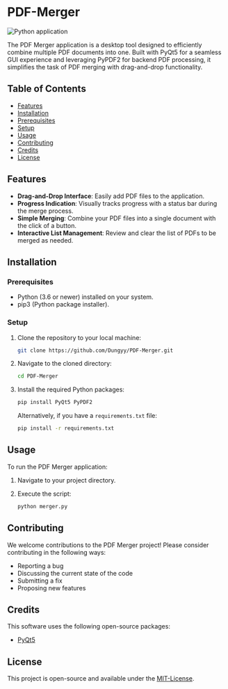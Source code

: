 # PDF-Merger

![Python application](https://img.shields.io/badge/python-application-blue.svg)

The PDF Merger application is a desktop tool designed to efficiently combine multiple PDF documents into one. Built with PyQt5 for a seamless GUI experience and leveraging PyPDF2 for backend PDF processing, it simplifies the task of PDF merging with drag-and-drop functionality.

## Table of Contents

- [Features](#features)
- [Installation](#installation)
- [Prerequisites](#prerequisites)
- [Setup](#setup)
- [Usage](#usage)
- [Contributing](#contributing)
- [Credits](#credits)
- [License](#license)

## Features

- **Drag-and-Drop Interface**: Easily add PDF files to the application.
- **Progress Indication**: Visually tracks progress with a status bar during the merge process.
- **Simple Merging**: Combine your PDF files into a single document with the click of a button.
- **Interactive List Management**: Review and clear the list of PDFs to be merged as needed.

## Installation

### Prerequisites

- Python (3.6 or newer) installed on your system.
- pip3 (Python package installer).

### Setup

1. Clone the repository to your local machine:

    ```bash
    git clone https://github.com/Dungyy/PDF-Merger.git
    ```

2. Navigate to the cloned directory:

    ```bash
    cd PDF-Merger
    ```

3. Install the required Python packages:

    ```bash
    pip install PyQt5 PyPDF2
    ```

    Alternatively, if you have a `requirements.txt` file:

    ```bash
    pip install -r requirements.txt  
    ```

## Usage

To run the PDF Merger application:

1. Navigate to your project directory.
2. Execute the script:

    ```bash
    python merger.py
    ```

## Contributing

We welcome contributions to the PDF Merger project! Please consider contributing in the following ways:

- Reporting a bug
- Discussing the current state of the code
- Submitting a fix
- Proposing new features

## Credits

This software uses the following open-source packages:

- [PyQt5](https://riverbankcomputing.com/software/pyqt/intro)

## License

This project is open-source and available under the [MIT-License](MIT-LICENSE.txt). 